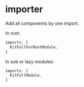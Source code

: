 # importer

Add all components by one import.

In root:

```typescript
imports: [
  KitFullForRootModule,
]
``` 

In sub or lazy modules:

```typescript
imports: [
  KitFullModule,
]
``` 
